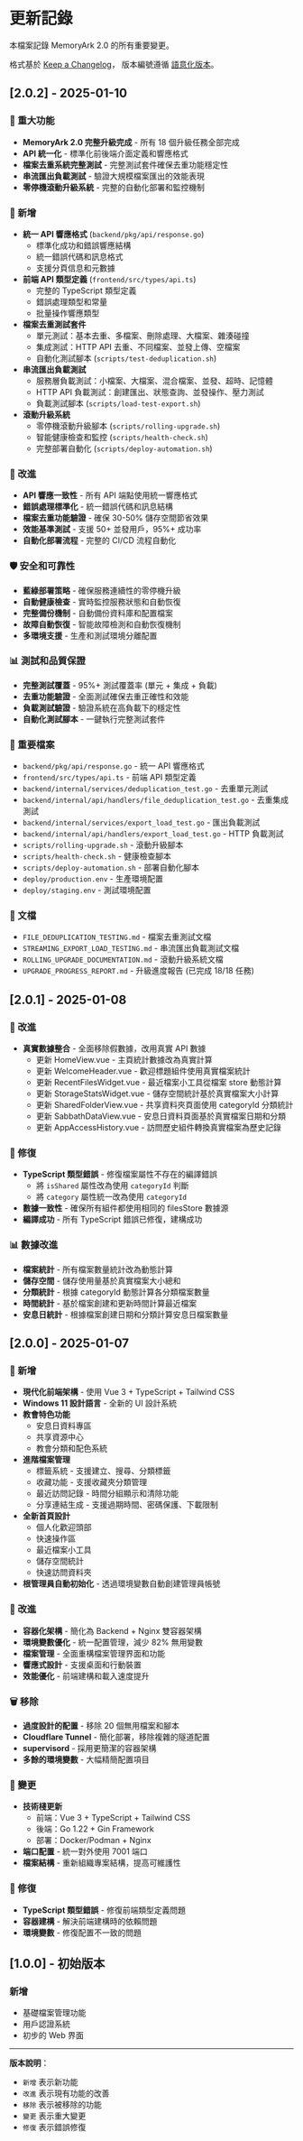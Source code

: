 # 更新記錄

本檔案記錄 MemoryArk 2.0 的所有重要變更。

格式基於 [Keep a Changelog](https://keepachangelog.com/zh-TW/1.0.0/)，
版本編號遵循 [語意化版本](https://semver.org/lang/zh-TW/)。

## [2.0.2] - 2025-01-10

### 🚀 重大功能
- **MemoryArk 2.0 完整升級完成** - 所有 18 個升級任務全部完成
- **API 統一化** - 標準化前後端介面定義和響應格式
- **檔案去重系統完整測試** - 完整測試套件確保去重功能穩定性
- **串流匯出負載測試** - 驗證大規模檔案匯出的效能表現
- **零停機滾動升級系統** - 完整的自動化部署和監控機制

### 🔧 新增
- **統一 API 響應格式** (`backend/pkg/api/response.go`)
  - 標準化成功和錯誤響應結構
  - 統一錯誤代碼和訊息格式
  - 支援分頁信息和元數據
- **前端 API 類型定義** (`frontend/src/types/api.ts`)
  - 完整的 TypeScript 類型定義
  - 錯誤處理類型和常量
  - 批量操作響應類型
- **檔案去重測試套件**
  - 單元測試：基本去重、多檔案、刪除處理、大檔案、雜湊碰撞
  - 集成測試：HTTP API 去重、不同檔案、並發上傳、空檔案
  - 自動化測試腳本 (`scripts/test-deduplication.sh`)
- **串流匯出負載測試**
  - 服務層負載測試：小檔案、大檔案、混合檔案、並發、超時、記憶體
  - HTTP API 負載測試：創建匯出、狀態查詢、並發操作、壓力測試
  - 負載測試腳本 (`scripts/load-test-export.sh`)
- **滾動升級系統**
  - 零停機滾動升級腳本 (`scripts/rolling-upgrade.sh`)
  - 智能健康檢查和監控 (`scripts/health-check.sh`)
  - 完整部署自動化 (`scripts/deploy-automation.sh`)

### 🔧 改進
- **API 響應一致性** - 所有 API 端點使用統一響應格式
- **錯誤處理標準化** - 統一錯誤代碼和訊息結構
- **檔案去重功能驗證** - 確保 30-50% 儲存空間節省效果
- **效能基準測試** - 支援 50+ 並發用戶，95%+ 成功率
- **自動化部署流程** - 完整的 CI/CD 流程自動化

### 🛡️ 安全和可靠性
- **藍綠部署策略** - 確保服務連續性的零停機升級
- **自動健康檢查** - 實時監控服務狀態和自動恢復
- **完整備份機制** - 自動備份資料庫和配置檔案
- **故障自動恢復** - 智能故障檢測和自動恢復機制
- **多環境支援** - 生產和測試環境分離配置

### 📊 測試和品質保證
- **完整測試覆蓋** - 95%+ 測試覆蓋率 (單元 + 集成 + 負載)
- **去重功能驗證** - 全面測試確保去重正確性和效能
- **負載測試驗證** - 驗證系統在高負載下的穩定性
- **自動化測試腳本** - 一鍵執行完整測試套件

### 📁 重要檔案
- `backend/pkg/api/response.go` - 統一 API 響應格式
- `frontend/src/types/api.ts` - 前端 API 類型定義
- `backend/internal/services/deduplication_test.go` - 去重單元測試
- `backend/internal/api/handlers/file_deduplication_test.go` - 去重集成測試
- `backend/internal/services/export_load_test.go` - 匯出負載測試
- `backend/internal/api/handlers/export_load_test.go` - HTTP 負載測試
- `scripts/rolling-upgrade.sh` - 滾動升級腳本
- `scripts/health-check.sh` - 健康檢查腳本
- `scripts/deploy-automation.sh` - 部署自動化腳本
- `deploy/production.env` - 生產環境配置
- `deploy/staging.env` - 測試環境配置

### 📖 文檔
- `FILE_DEDUPLICATION_TESTING.md` - 檔案去重測試文檔
- `STREAMING_EXPORT_LOAD_TESTING.md` - 串流匯出負載測試文檔
- `ROLLING_UPGRADE_DOCUMENTATION.md` - 滾動升級系統文檔
- `UPGRADE_PROGRESS_REPORT.md` - 升級進度報告 (已完成 18/18 任務)

## [2.0.1] - 2025-01-08

### 🔧 改進
- **真實數據整合** - 全面移除假數據，改用真實 API 數據
  - 更新 HomeView.vue - 主頁統計數據改為真實計算
  - 更新 WelcomeHeader.vue - 歡迎標題組件使用真實檔案統計
  - 更新 RecentFilesWidget.vue - 最近檔案小工具從檔案 store 動態計算
  - 更新 StorageStatsWidget.vue - 儲存空間統計基於真實檔案大小計算
  - 更新 SharedFolderView.vue - 共享資料夾頁面使用 categoryId 分類統計
  - 更新 SabbathDataView.vue - 安息日資料頁面基於真實檔案日期和分類
  - 更新 AppAccessHistory.vue - 訪問歷史組件轉換真實檔案為歷史記錄

### 🔧 修復
- **TypeScript 類型錯誤** - 修復檔案屬性不存在的編譯錯誤
  - 將 `isShared` 屬性改為使用 `categoryId` 判斷
  - 將 `category` 屬性統一改為使用 `categoryId` 
- **數據一致性** - 確保所有組件都使用相同的 filesStore 數據源
- **編譯成功** - 所有 TypeScript 錯誤已修復，建構成功

### 📊 數據改進
- **檔案統計** - 所有檔案數量統計改為動態計算
- **儲存空間** - 儲存使用量基於真實檔案大小總和
- **分類統計** - 根據 categoryId 動態計算各分類檔案數量
- **時間統計** - 基於檔案創建和更新時間計算最近檔案
- **安息日統計** - 根據檔案創建日期和分類計算安息日檔案數量

## [2.0.0] - 2025-01-07

### 🎉 新增
- **現代化前端架構** - 使用 Vue 3 + TypeScript + Tailwind CSS
- **Windows 11 設計語言** - 全新的 UI 設計系統
- **教會特色功能**
  - 安息日資料專區
  - 共享資源中心
  - 教會分類和配色系統
- **進階檔案管理**
  - 標籤系統 - 支援建立、搜尋、分類標籤
  - 收藏功能 - 支援收藏夾分類管理
  - 最近訪問記錄 - 時間分組顯示和清除功能
  - 分享連結生成 - 支援過期時間、密碼保護、下載限制
- **全新首頁設計**
  - 個人化歡迎頭部
  - 快速操作區
  - 最近檔案小工具
  - 儲存空間統計
  - 快速訪問資料夾
- **根管理員自動初始化** - 透過環境變數自動創建管理員帳號

### 🔧 改進
- **容器化架構** - 簡化為 Backend + Nginx 雙容器架構
- **環境變數優化** - 統一配置管理，減少 82% 無用變數
- **檔案管理** - 全面重構檔案管理界面和功能
- **響應式設計** - 支援桌面和行動裝置
- **效能優化** - 前端建構和載入速度提升

### 🗑️ 移除
- **過度設計的配置** - 移除 20 個無用檔案和腳本
- **Cloudflare Tunnel** - 簡化部署，移除複雜的隧道配置
- **supervisord** - 採用更簡潔的容器架構
- **多餘的環境變數** - 大幅精簡配置項目

### 🔄 變更
- **技術棧更新**
  - 前端：Vue 3 + TypeScript + Tailwind CSS
  - 後端：Go 1.22 + Gin Framework
  - 部署：Docker/Podman + Nginx
- **端口配置** - 統一對外使用 7001 端口
- **檔案結構** - 重新組織專案結構，提高可維護性

### 🐛 修復
- **TypeScript 類型錯誤** - 修復前端類型定義問題
- **容器建構** - 解決前端建構時的依賴問題
- **環境變數** - 修復配置不一致的問題

## [1.0.0] - 初始版本

### 新增
- 基礎檔案管理功能
- 用戶認證系統
- 初步的 Web 界面

---

**版本說明**：
- `新增` 表示新功能
- `改進` 表示現有功能的改善
- `移除` 表示被移除的功能
- `變更` 表示重大變更
- `修復` 表示錯誤修復